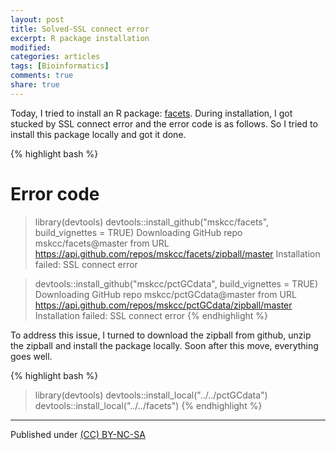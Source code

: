 ```yaml
---
layout: post
title: Solved-SSL connect error
excerpt: R package installation
modified:
categories: articles
tags: [Bioinformatics]
comments: true
share: true
---
```


Today, I tried to install an R package: [facets](https://github.com/mskcc/facets). During installation, I got stucked by SSL connect error and the error code is as follows. So I tried to install this package locally and got it done.

{% highlight bash %}
# Error code
> library(devtools)
> devtools::install_github("mskcc/facets", build_vignettes = TRUE)
Downloading GitHub repo mskcc/facets@master
from URL https://api.github.com/repos/mskcc/facets/zipball/master
Installation failed: SSL connect error

> devtools::install_github("mskcc/pctGCdata", build_vignettes = TRUE)
Downloading GitHub repo mskcc/pctGCdata@master
from URL https://api.github.com/repos/mskcc/pctGCdata/zipball/master
Installation failed: SSL connect error
{% endhighlight %}

To address this issue, I turned to download the zipball from github, unzip the zipball and install the package locally. Soon after this move, everything goes well.

{% highlight bash %}
>library(devtools)
>devtools::install_local("../../pctGCdata")
>devtools::install_local("../../facets")
{% endhighlight %}

---
Published under <a rel="license" href="http://creativecommons.org/licenses/by-nc-sa/3.0/">(CC) BY-NC-SA </a>
